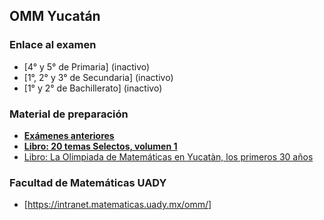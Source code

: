 ## OMM Yucatán

### Enlace al examen

* [4° y 5° de Primaria]  (inactivo)
* [1°, 2° y 3° de Secundaria] (inactivo)
* [1° y 2° de Bachillerato] (inactivo)


### Material de preparación

* [**Exámenes anteriores**](https://intranet.matematicas.uady.mx/omm/problemarios)
* **[Libro: 20 temas Selectos, volumen 1](https://libreria.uady.mx/products/veinte-temas-selectos-de-matematicas-en-educacion-basica-volumen-i?_pos=2&_sid=377d6fe44&_ss=r)**
* [Libro: La Olimpiada de Matemáticas en Yucatàn, los primeros 30 años](https://libreria.uady.mx/products/la-olimpiada-mexicana-de-matematicas-en-yucatan?_pos=1&_sid=02a776b67&_ss=r)

### Facultad de Matemáticas UADY

* [https://intranet.matematicas.uady.mx/omm/]
